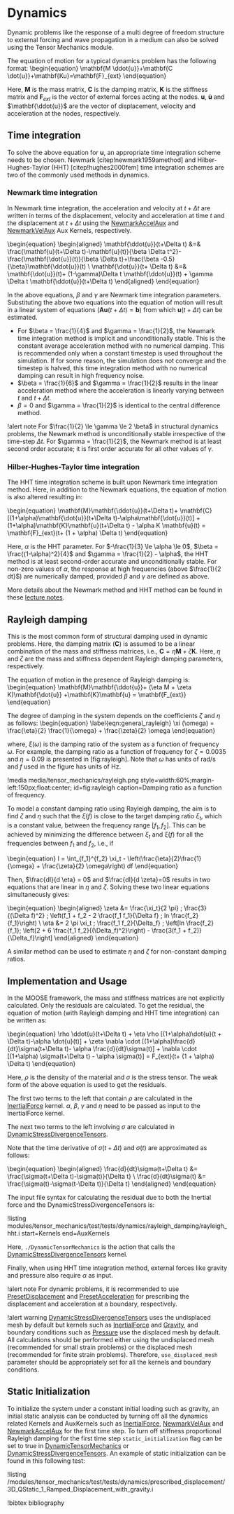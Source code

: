 # Dynamics

Dynamic problems like the response of a multi degree of freedom structure to external forcing and wave propagation in a medium can also be solved using the Tensor Mechanics module.

The equation of motion for a typical dynamics problem has the following format:
\begin{equation}
\mathbf{M \ddot{u}}+\mathbf{C \dot{u}}+\mathbf{Ku}=\mathbf{F}_{ext}
\end{equation}

Here, $\mathbf{M}$ is the mass matrix, $\mathbf{C}$ is the damping matrix, $\mathbf{K}$ is the stiffness matrix and $\mathbf{F}_{ext}$ is the vector of external forces acting at the nodes. $\mathbf{u}$, $\mathbf{\dot{u}}$ and $\mathbf{\ddot{u}}$ are the vector of displacement, velocity and acceleration at the nodes, respectively.

## Time integration

To solve the above equation for $\mathbf{u}$, an appropriate time integration scheme needs to be chosen. Newmark [citep!newmark1959amethod] and Hilber-Hughes-Taylor (HHT) [citep!hughes2000fem] time integration schemes are two of the commonly used methods in dynamics.

### Newmark time integration

In Newmark time integration, the acceleration and velocity at $t+\Delta t$ are written in terms of the displacement, velocity and acceleration at time $t$ and the displacement at $t+\Delta t$ using the [NewmarkAccelAux](/NewmarkAccelAux.md) and [NewmarkVelAux](/NewmarkVelAux.md) Aux Kernels, respectively.

\begin{equation}
\begin{aligned}
\mathbf{\ddot{u}}(t+\Delta t) &=& \frac{\mathbf{u}(t+\Delta t)-\mathbf{u}(t)}{\beta \Delta t^2}- \frac{\mathbf{\dot{u}}(t)}{\beta \Delta t}+\frac{\beta -0.5}{\beta}\mathbf{\ddot{u}}(t) \\
\mathbf{\dot{u}}(t+ \Delta t) &=& \mathbf{\dot{u}}(t)+ (1-\gamma)\Delta t \mathbf{\ddot{u}}(t) + \gamma \Delta t \mathbf{\ddot{u}}(t+\Delta t)
\end{aligned}
\end{equation}

In the above equations, $\beta$ and $\gamma$ are Newmark time integration parameters. Substituting the above two equations into the equation of motion will result in a linear system of equations ($\mathbf{Au}(t+\Delta t) = \mathbf{b}$) from which $\mathbf{u}(t+\Delta t)$ can be estimated.

- For $\beta = \frac{1}{4}$ and $\gamma = \frac{1}{2}$, the Newmark time integration method is implicit and unconditionally stable. This is the constant average acceleration method with no numerical damping. This is recommended only when a constant timestep is used throughout the simulation. If for some reason, the simulation does not converge and the timestep is halved, this time integration method with no numerical damping can result in high frequency noise.
- $\beta = \frac{1}{6}$ and $\gamma = \frac{1}{2}$ results in the linear acceleration method where the acceleration is linearly varying between $t$ and $t+\Delta t$.
- $\beta = 0$ and $\gamma = \frac{1}{2}$ is identical to the central difference method.

!alert note
For $\frac{1}{2} \le \gamma \le 2 \beta$ in structural dynamics problems, the Newmark method is unconditionally stable irrespective of the time-step $\Delta t$. For $\gamma = \frac{1}{2}$, the Newmark method is at least second order accurate; it is first order accurate for all other values of $\gamma$.

### Hilber-Hughes-Taylor time integration

The HHT time integration scheme is built upon Newmark time integration method. Here, in addition to the Newmark equations, the equation of motion is also altered resulting in:

\begin{equation}
\mathbf{M}\mathbf{\ddot{u}}(t+\Delta t)+ \mathbf{C}[(1+\alpha)\mathbf{\dot{u}}(t+\Delta t)-\alpha\mathbf{\dot{u}}(t)] +(1+\alpha)\mathbf{K}\mathbf{u}(t+\Delta t) - \alpha K \mathbf{u}(t) = \mathbf{F}_{ext}(t+ (1 + \alpha) \Delta t)
\end{equation}

Here, $\alpha$ is the HHT parameter. For $-\frac{1}{3} \le \alpha \le 0$, $\beta = \frac{(1-\alpha)^2}{4}$ and $\gamma = \frac{1}{2} - \alpha$, the HHT method is at least second-order accurate and unconditionally stable. For non-zero values of $\alpha$, the response at high frequencies (above $\frac{1}{2 dt}$) are numerically damped, provided $\beta$ and $\gamma$ are defined as above.

More details about the Newmark method and HHT method can be found in these [lecture notes](http://people.duke.edu/~hpgavin/cee541/NumericalIntegration.pdf).

## Rayleigh damping

This is the most common form of structural damping used in dynamic problems. Here, the damping matrix ($\mathbf{C}$) is assumed to be a linear combination of the mass and stiffness matrices, i.e., $\mathbf{C} = \eta \mathbf{M} +\zeta\mathbf{K}$. Here, $\eta$ and $\zeta$ are the mass and stiffness dependent Rayleigh damping parameters, respectively.

The equation of motion in the presence of Rayleigh damping is:
\begin{equation}
\mathbf{M}\mathbf{\ddot{u}}+ (\eta M + \zeta K)\mathbf{\dot{u}} +\mathbf{K}\mathbf{u} = \mathbf{F_{ext}}
\end{equation}

The degree of damping in the system depends on the coefficients $\zeta$ and $\eta$ as follows:
\begin{equation}
\label{eqn:general_rayleigh}
\xi (\omega) = \frac{\eta}{2} \frac{1}{\omega} + \frac{\zeta}{2} \omega
\end{equation}

where, $\xi(\omega)$ is the damping ratio of the system as a function of frequency $\omega$. For example, the damping ratio as a function of frequency for $\zeta = 0.0035$ and $\eta = 0.09$ is presented in [fig:rayleigh]. Note that $\omega$ has units of rad/s and $f$ used in the figure has units of Hz.

!media media/tensor_mechanics/rayleigh.png style=width:60%;margin-left:150px;float:center; id=fig:rayleigh caption=Damping ratio as a function of frequency.

To model a constant damping ratio using Rayleigh damping, the aim is to find $\zeta$ and $\eta$ such that the $\xi(f)$ is close to the target damping ratio $\xi_t$, which is a constant value, between the frequency range $[f_1, f_2]$. This can be achieved by minimizing the difference between $\xi_t$ and $\xi(f)$ for all the frequencies between $f_1$ and $f_2$, i.e., if

\begin{equation}
I = \int_{f_1}^{f_2} \xi_t - \left(\frac{\eta}{2}\frac{1}{\omega} + \frac{\zeta}{2} \omega\right) df
\end{equation}

Then, $\frac{dI}{d \eta} = 0$ and $\frac{dI}{d \zeta}=0$ results in two equations that are linear in $\eta$ and $\zeta$. Solving these two linear equations simultaneously gives:

\begin{equation}
\begin{aligned}
\zeta &= \frac{\xi_t}{2 \pi} \; \frac{3}{(\Delta f)^2} \; \left(f_1 + f_2 - 2 \frac{f_1 f_1}{\Delta f} \; ln \frac{f_2}{f_1}\right) \\
\eta &= 2 \pi \xi_t \; \frac{f_1 f_2}{\Delta_f} \; \left[ln \frac{f_2}{f_1}\; \left(2 + 6 \frac{f_1 f_2}{(\Delta_f)^2}\right) - \frac{3(f_1 + f_2)}{\Delta_f}\right]
\end{aligned}
\end{equation}

A similar method can be used to estimate $\eta$ and $\zeta$ for non-constant damping ratios.

## Implementation and Usage

In the MOOSE framework, the mass and stiffness matrices are not explicitly calculated. Only the residuals are calculated. To get the residual, the equation of motion (with Rayleigh damping and HHT time integration) can be written as:

\begin{equation}
\rho \ddot{u}(t+\Delta t) + \eta \rho [(1+\alpha)\dot{u}(t + \Delta t)-\alpha \dot{u}(t)] + \zeta  \nabla \cdot [(1+\alpha)\frac{d}{dt}\sigma(t+\Delta t)- \alpha \frac{d}{dt}\sigma(t)] + \nabla \cdot [(1+\alpha) \sigma(t+\Delta t) - \alpha \sigma(t)] = F_{ext}(t+ (1 + \alpha) \Delta t)
\end{equation}

Here, $\rho$ is the density of the material and $\sigma$ is the stress tensor. The weak form of the above equation is used to get the residuals.

The first two terms to the left that contain $\rho$ are calculated in the [InertialForce](/InertialForce.md) kernel. $\alpha$, $\beta$, $\gamma$ and $\eta$ need to be passed as input to the InertialForce kernel.

The next two terms to the left involving $\sigma$ are calculated in [DynamicStressDivergenceTensors](/DynamicStressDivergenceTensors.md).

Note that the time derivative of $\sigma(t+\Delta t)$ and $\sigma(t)$ are approximated as follows:

\begin{equation}
\begin{aligned}
\frac{d}{dt}\sigma(t+\Delta t) &= \frac{\sigma(t+\Delta t)-\sigma(t)}{\Delta t} \\
\frac{d}{dt}\sigma(t) &= \frac{\sigma(t)-\sigma(t-\Delta t)}{\Delta t}
\end{aligned}
\end{equation}

The input file syntax for calculating the residual due to both the Inertial force and the DynamicStressDivergenceTensors is:

!listing modules/tensor_mechanics/test/tests/dynamics/rayleigh_damping/rayleigh_hht.i start=Kernels end=AuxKernels

Here, `./DynamicTensorMechanics` is the action that calls the [DynamicStressDivergenceTensors](/DynamicStressDivergenceTensors.md) kernel.

Finally, when using HHT time integration method, external forces like gravity and pressure also require $\alpha$ as input.

!alert note
For dynamic problems, it is recommended to use [PresetDisplacement](/PresetDisplacement.md) and [PresetAcceleration](/PresetAcceleration.md) for prescribing the displacement and acceleration at a boundary, respectively.

!alert warning
[DynamicStressDivergenceTensors](/DynamicStressDivergenceTensors.md) uses the undisplaced mesh by default but kernels such as [InertialForce](/InertialForce.md) and [Gravity](/Gravity.md), and boundary conditions such as [Pressure](/Pressure.md) use the displaced mesh by default. All calculations should be performed either using the undisplaced mesh (recommended for small strain problems) or the displaced mesh (recommended for finite strain problems). Therefore, `use_displaced_mesh` parameter should be appropriately set for all the kernels and boundary conditions.

## Static Initialization

To initialize the system under a constant initial loading such as gravity, an initial static analysis can be conducted by turning off all the dynamics related Kernels and AuxKernels such as [InertialForce](/InertialForce.md), [NewmarkVelAux](/NewmarkVelAux.md) and [NewmarkAccelAux](/NewmarkAccelAux.md) for the first time step. To turn off stiffness proportional Rayleigh damping for the first time step `static_initialization` flag can be set to true in [DynamicTensorMechanics](/DynamicTensorMechanicsAction.md) or [DynamicStressDivergenceTensors](/DynamicStressDivergenceTensors.md). An example of static initialization can be found in this following test:

!listing /modules/tensor_mechanics/test/tests/dynamics/prescribed_displacement/3D_QStatic_1_Ramped_Displacement_with_gravity.i

!bibtex bibliography
